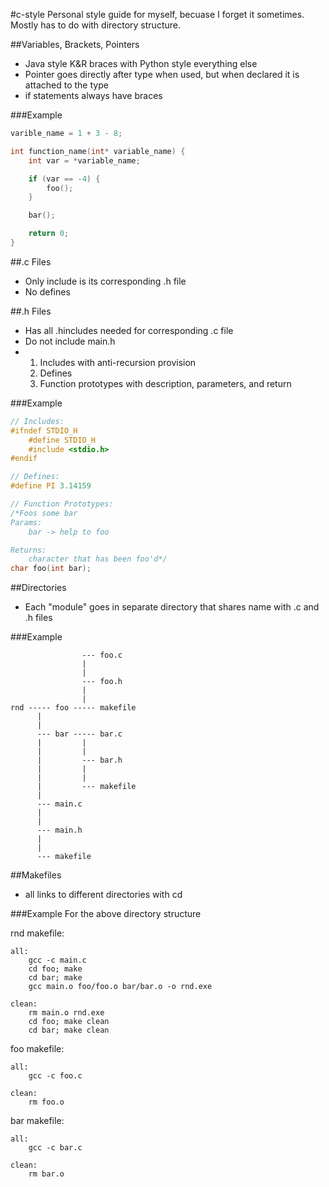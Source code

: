 #c-style
Personal style guide for myself, becuase I forget it sometimes. Mostly has to do with directory structure.

##Variables, Brackets, Pointers
<ul>
<li>Java style K&R braces with Python style everything else</li>
<li>Pointer goes directly after type when used, but when declared it is attached to the type</li>
<li>if statements always have braces</li>
</ul>

###Example
```c
varible_name = 1 + 3 - 8;

int function_name(int* variable_name) {
	int var = *variable_name;

	if (var == -4) {
		foo();
	}

	bar();

	return 0;
}

```

##.c Files
<ul>
<li>Only include is its corresponding .h file</li>
<li>No defines</li>
</ul>

##.h Files
<ul>
<li>Has all .hincludes needed for corresponding .c file</li>
<li>Do not include main.h</li>
<li><ol>
<li>Includes with anti-recursion provision</li>
<li>Defines</li>
<li>Function prototypes with description, parameters, and return</li>
</ol></li>
</ul>

###Example
```c
// Includes:
#ifndef STDIO_H
	#define STDIO_H
	#include <stdio.h>
#endif

// Defines:
#define PI 3.14159

// Function Prototypes:
/*Foos some bar
Params:
	bar -> help to foo

Returns:
	character that has been foo'd*/
char foo(int bar);
```

##Directories
<ul>
<li>Each "module" goes in separate directory that shares name with .c and .h files</li>
</ul>

###Example
```
                --- foo.c
                |
                |
                --- foo.h
                |
                | 
rnd ----- foo ----- makefile
      |
      |
      --- bar ----- bar.c
      |         |
      |         |
      |         --- bar.h
      |         |
      |         |
      |         --- makefile
      |
      --- main.c
      |
      |
      --- main.h 
      |
      |
      --- makefile
```

##Makefiles
<ul>
<li>all links to different directories with cd</li>
</ul>

###Example
For the above directory structure

rnd makefile:
```
all:
	gcc -c main.c
	cd foo; make
	cd bar; make
	gcc main.o foo/foo.o bar/bar.o -o rnd.exe

clean:
	rm main.o rnd.exe
	cd foo; make clean
	cd bar; make clean
```

foo makefile:
```
all:
	gcc -c foo.c

clean:
	rm foo.o
```

bar makefile:
```
all:
	gcc -c bar.c

clean:
	rm bar.o
```
